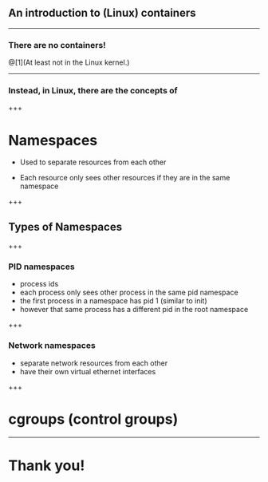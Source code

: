 ## An introduction to (Linux) containers

---

### There are no containers!

@[1](At least not in the Linux kernel.)

---

### Instead, in Linux, there are the concepts of 


+++
# Namespaces

 - Used to separate resources from each other

 - Each resource only sees other resources if they are in the same namespace

+++

## Types of Namespaces

+++

### PID namespaces

 - process ids
 - each process only sees other process in the same pid namespace
 - the first process in a namespace has pid 1 (similar to init)
 - however that same process has a different pid in the root namespace

+++

### Network namespaces

 - separate network resources from each other
 - have their own virtual ethernet interfaces

+++
# cgroups (control groups)

---

# Thank you!

